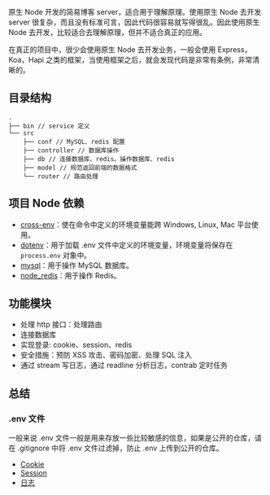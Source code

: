 原生 Node 开发的简易博客 server，适合用于理解原理。使用原生 Node 去开发 server 很复杂，而且没有标准可言，因此代码很容易就写得很乱。因此使用原生 Node 去开发，比较适合去理解原理，但并不适合真正的应用。

在真正的项目中，很少会使用原生 Node 去开发业务，一般会使用 Express，Koa，Hapi 之类的框架，当使用框架之后，就会发现代码是非常有条例，非常清晰的。

## 目录结构

```
.
├── bin // service 定义
└── src
    ├── conf // MySQL、redis 配置
    ├── controller // 数据库操作
    ├── db // 连接数据库、redis。操作数据库、redis
    ├── model // 规范返回前端的数据格式
    └── router // 路由处理
```

## 项目 Node 依赖

- [cross-env](https://github.com/kentcdodds/cross-env)：使在命令中定义的环境变量能跨 Windows, Linux, Mac 平台使用。
- [dotenv](https://github.com/motdotla/dotenv)：用于加载 .env 文件中定义的环境变量，环境变量将保存在 `process.env` 对象中。
- [mysql](https://github.com/mysqljs/mysql)：用于操作 MySQL 数据库。
- [node_redis](https://github.com/NodeRedis/node_redis)：用于操作 Redis。

## 功能模块

- 处理 http 接口：处理路由
- 连接数据库
- 实现登录: cookie、session、redis
- 安全措施：预防 XSS 攻击、密码加密、处理 SQL 注入
- 通过 stream 写日志，通过 readline 分析日志，contrab 定时任务

## 总结

### .env 文件

一般来说 .env 文件一般是用来存放一些比较敏感的信息，如果是公开的仓库，请在 .gitignore 中将 .env 文件过滤掉，防止 .env 上传到公开的仓库。

- [Cookie](./docs/cookie.md)
- [Session](./docs/session.md)
- [日志](./docs/log.md)
